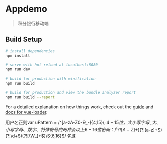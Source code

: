 # Appdemo

> 积分银行移动端

## Build Setup

``` bash
# install dependencies
npm install

# serve with hot reload at localhost:8080
npm run dev

# build for production with minification
npm run build

# build for production and view the bundle analyzer report
npm run build --report
```

For a detailed explanation on how things work, check out the [guide](http://vuejs-templates.github.io/webpack/) and [docs for vue-loader](http://vuejs.github.io/vue-loader).

用户名正则var uPattern = /^[a-zA-Z0-9_-]{4,15}$/; 4-15位，大小写字母_-
大、小写字母、数字、特殊符号的两种及以上6-16位
密码：/^(?![A-Z]+$)(?![a-z]+$)(?!\d+$)(?![\W_]+$)\S{6,16}$/ 包含
